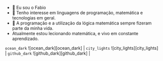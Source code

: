- 👋 Eu sou o Fabio
- 👀 Tenho interesse em linguagens de programação, matemática e tecnologias em geral.
- 🌱 A programação e a utilização da lógica matemática sempre fizeram parte da minha vida.
- Atualmente estou lecionando matemática, e vivo em constante aprendizado.

`ocean_dark` ![ocean_dark][ocean_dark] | `city_lights` ![city_lights][city_lights] | `github_dark` ![github_dark][github_dark] |



<!---
FabioMatech/FabioMatech is a ✨ special ✨ repository because its `README.md` (this file) appears on your GitHub profile.
You can click the Preview link to take a look at your changes.
--->
